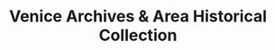 ---
layout: repo
title: "Venice Archives & Area Historical Collection"
id: 1047
permalink: repos/1047/
---